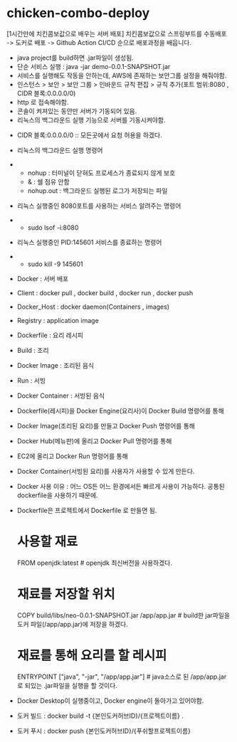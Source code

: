 # chicken-combo-deploy
[1시간만에 치킨콤보값으로 배우는 서버 배포] 치킨콤보값으로 스프링부트를 수동배포 -> 도커로 배포 -> Github Action CI/CD 순으로 배포과정을 배웁니다.




- java project를 build하면 .jar파일이 생성됨.
- 단순 서비스 실행 : java -jar demo-0.0.1-SNAPSHOT.jar
- 서비스를 실행해도 작동을 안하는데, AWS에 존재하는 보안그룹 설정을 해줘야함.
- 인스턴스 > 보안 > 보안 그룹 > 인바운드 규칙 편집 > 규칙 추가(포트 범위:8080 , CIDR 블록:0.0.0.0/0)
- http 로 접속해야함.
- 콘솔이 켜져있는 동안만 서버가 기동되어 있음.
- 리눅스의 백그라운드 실행 기능으로 서버를 기동시켜야함.



  
* CIDR 블록:0.0.0.0/0 :: 모든곳에서 요청 허용을 하겠다.
* 리눅스의 백그라운드 실행 명령어
*  - nohup : 터미널이 닫혀도 프로세스가 종료되지 않게 보호
   - & : 쉘 점유 안함
   - nohup.out : 백그라운드 실행된 로그가 저장되는 파일
* 리눅스 실행중인 8080포트를 사용하는 서비스 알려주는 명령어
*  - sudo lsof -i:8080
* 리눅스 실행중인 PID:145601 서비스를 종료하는 명령어
*  - sudo kill -9 145601


* Docker : 서버 배포
* Client : docker pull , docker build , docker run , docker push
* Docker_Host : docker daemon(Containers , images)
* Registry : application image

* Dockerfile : 요리 레시피
* Build : 조리
* Docker Image : 조리된 음식
* Run : 서빙
* Docker Container : 서빙된 음식

* Dockerfile(레시피)을 Docker Engine(요리사)이 Docker Build 명령어를 통해
* Docker Image(조리된 요리)를 만들고 Docker Push 명령어를 통해
* Docker Hub(메뉴판)에 올리고 Docker Pull 명령어를 통해
* EC2에 올리고 Docker Run 명령어를 통해
* Docker Container(서빙된 요리)를 사용자가 사용할 수 있게 만든다.

* Docker 사용 이유 : 어느 OS든 어느 환경에서든 빠르게 사용이 가능하다. 공통된 dockerfile을 사용하기 때문에.

* Dockerfile은 프로젝트에서 Dockerfile 로 만들면 됨.
  # 사용할 재료
  FROM openjdk:latest  # openjdk 최신버전을 사용하겠다.
  
  # 재료를 저장할 위치
  COPY build/libs/neo-0.0.1-SNAPSHOT.jar /app/app.jar  # build한 jar파일을 도커 파일(/app/app.jar)에 저장을 하겠다.
  
  # 재료를 통해 요리를 할 레시피
  ENTRYPOINT ["java", "-jar", "/app/app.jar"]  # java소스로 된 /app/app.jar로 되있는 .jar파일을 실행을 할 것이다.

* Docker Desktop이 실행중이고, Docker engine이 돌아가고 있어야함.
* 도커 빌드 : docker build -t {본인도커허브ID}/{프로젝트이름} .
* 도커 푸시 : docker push {본인도커허브ID}/{푸쉬할프로젝트이름}

